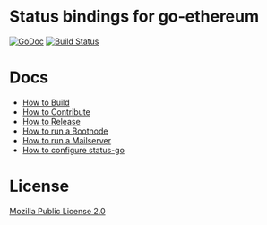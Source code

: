 # Status bindings for go-ethereum

[![GoDoc](https://godoc.org/github.com/status-im/status-go?status.svg)](https://godoc.org/github.com/status-im/status-go)
[![Build Status](https://travis-ci.org/status-im/status-go.svg?branch=develop)](https://travis-ci.org/status-im/status-go)

# Docs

- [How to Build](https://status.im/build_status/status_go.html)
- [How to Contribute](CONTRIBUTING.md)
- [How to Release](RELEASING.md)
- [How to run a Bootnode](_assets/compose/bootnode)
- [How to run a Mailserver](MAILSERVER.md)
- [How to configure status-go](/config)

# License

[Mozilla Public License 2.0](https://github.com/status-im/status-go/blob/develop/LICENSE.md)
